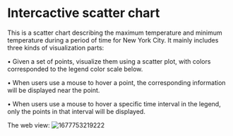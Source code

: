 # Intercactive scatter chart
This is a scatter chart describing the maximum temperature and minimum temperature during a period of time for New York City. 
It mainly includes three kinds of visualization parts:

• Given a set of points, visualize them using a scatter plot, with colors corresponded to the legend color scale below.

• When users use a mouse to hover a point, the corresponding information will be displayed near the point.

• When users use a mouse to hover a specific time interval in the legend, only the points in that interval will be displayed.

The web view:
![1677753219222](https://user-images.githubusercontent.com/114859390/222403847-87c794db-42f0-43f5-995e-bf85c8a009ef.png)
